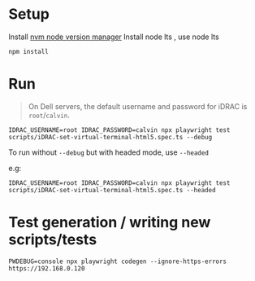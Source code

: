 # Setup

Install [nvm node version manager](https://github.com/nvm-sh/nvm)
Install node lts , use node lts

```
npm install
```

# Run

> On Dell servers, the default username and password for iDRAC is `root`/`calvin`.

```
IDRAC_USERNAME=root IDRAC_PASSWORD=calvin npx playwright test scripts/iDRAC-set-virtual-terminal-html5.spec.ts --debug
```

To run without `--debug` but with headed mode, use `--headed`

e.g:
```
IDRAC_USERNAME=root IDRAC_PASSWORD=calvin npx playwright test scripts/iDRAC-set-virtual-terminal-html5.spec.ts --headed
```


# Test generation / writing new scripts/tests

```
PWDEBUG=console npx playwright codegen --ignore-https-errors https://192.168.0.120
```
